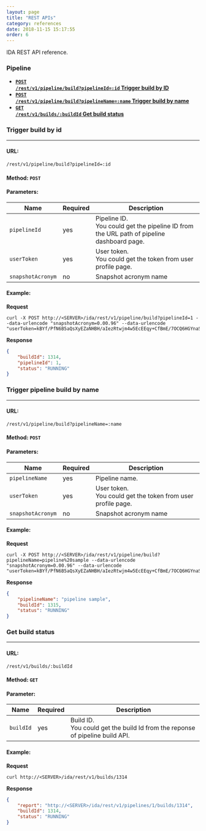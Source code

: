 ```yaml
---
layout: page
title: "REST APIs"
category: references
date: 2018-11-15 15:17:55
order: 6
---
```


IDA REST API reference.

### Pipeline

- **[<code>POST /rest/v1/pipeline/build?pipelineId=:id</code>  Trigger build by ID](#trigger-build-by-id)**
- **[<code>POST /rest/v1/pipeline/build?pipelineName=:name</code>  Trigger build by name](#trigger-pipeline-build-by-name)**
- **[<code>GET /rest/v1/builds/:buildId</code>  Get build status](#get-build-status)**

### **Trigger build by id**
___

#### **URL:** 

```
/rest/v1/pipeline/build?pipelineId=:id
```

#### **Method:**  ```POST```


#### **Parameters:**

| Name | Required                        | Description        |
|----------------|------------|--------------|
| `pipelineId`   | yes          | Pipeline ID. <br>You could get the pipeline ID from the URL path of pipeline dashboard page. |
| `userToken`   | yes          | User token. <br>You could get the token from user profile page.|
| `snapshotAcronym`   | no          | Snapshot acronym name |


#### **Example:**

**Request**

	curl -X POST http://<SERVER>/ida/rest/v1/pipeline/build?pipelineId=1 --data-urlencode "snapshotAcronym=0.00.96" --data-urlencode "userToken=kBYf/PfN6B5aQsXyEZaNHBH/aIezRtwjm4w5EcEEqy+CfBmE/7OCQ6HGYnaSKBFw"


**Response**
``` json
{
    "buildId": 1314,
    "pipelineId": 1,
    "status": "RUNNING"
}
```

### **Trigger pipeline build by name**
___

#### **URL:** 

```
/rest/v1/pipeline/build?pipelineName=:name
```

#### **Method:**  ```POST```


#### **Parameters:**

| Name | Required                        | Description        |
|----------------|------------|--------------|
| `pipelineName`   | yes          | Pipeline name. |
| `userToken`   | yes          | User token. <br>You could get the token from user profile page. |
| `snapshotAcronym`   | no          | Snapshot acronym name |


#### **Example:**

**Request**

    curl -X POST http://<SERVER>/ida/rest/v1/pipeline/build?pipelineName=pipeline%20sample --data-urlencode "snapshotAcronym=0.00.96" --data-urlencode "userToken=kBYf/PfN6B5aQsXyEZaNHBH/aIezRtwjm4w5EcEEqy+CfBmE/7OCQ6HGYnaSKBFw"


**Response**
``` json
{
    "pipelineName": "pipeline sample",
    "buildId": 1315,
    "status": "RUNNING"
}
```

### **Get build status**
___

#### **URL:** 

```
/rest/v1/builds/:buildId
```

#### **Method:**  ```GET```


#### **Parameter:**

| Name | Required                        | Description        |
|----------------|------------|--------------|
| `buildId`   | yes          | Build ID. <br>You could get the build Id from the reponse of pipeline build API. |


#### **Example:**

**Request**

    curl http://<SERVER>/ida/rest/v1/builds/1314


**Response**
``` json
{
    "report": "http://<SERVER>/ida/rest/v1/pipelines/1/builds/1314",
    "buildId": 1314,
    "status": "RUNNING"
}
```

